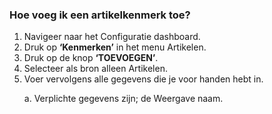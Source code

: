 ### Hoe voeg ik een artikelkenmerk toe?
1.	Navigeer naar het Configuratie dashboard.
2.	Druk op **‘Kenmerken’** in het menu Artikelen. 
3.	Druk op de knop **‘TOEVOEGEN’**.
4.	Selecteer als bron alleen Artikelen.
5.	Voer vervolgens alle gegevens die je voor handen hebt in. <p> 
a.	Verplichte gegevens zijn; de Weergave naam.
